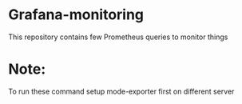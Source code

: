 # Grafana-monitoring
This repository contains few Prometheus queries to monitor things

# Note:
To run these command setup mode-exporter first on different server
